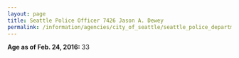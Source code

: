 ```yaml
---
layout: page
title: Seattle Police Officer 7426 Jason A. Dewey
permalink: /information/agencies/city_of_seattle/seattle_police_department/copbook/7426/
---
```


**Age as of Feb. 24, 2016:** 33
